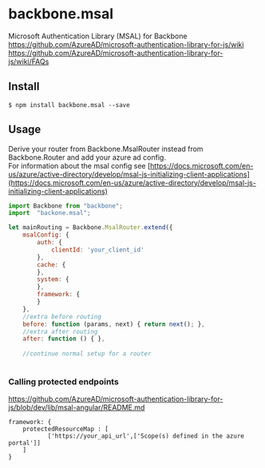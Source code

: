 # backbone.msal
Microsoft Authentication Library (MSAL) for Backbone  
https://github.com/AzureAD/microsoft-authentication-library-for-js/wiki
https://github.com/AzureAD/microsoft-authentication-library-for-js/wiki/FAQs

## Install

    $ npm install backbone.msal --save

## Usage

Derive your router from Backbone.MsalRouter instead from Backbone.Router and add your azure ad config.  
For information about the msal config see [https://docs.microsoft.com/en-us/azure/active-directory/develop/msal-js-initializing-client-applications](https://docs.microsoft.com/en-us/azure/active-directory/develop/msal-js-initializing-client-applications)

``` javascript
import Backbone from "backbone";
import  "backone.msal";

let mainRouting = Backbone.MsalRouter.extend({
    msalConfig: {
        auth: {
        	clientId: 'your_client_id'
        }, 
        cache: {
        },
        system: {
        },
        framework: {
        }
    },
    //extra before routing
    before: function (params, next) { return next(); },
    //extra after routing
    after: function () { },
    
    //continue normal setup for a router
    
```


### Calling protected endpoints
https://github.com/AzureAD/microsoft-authentication-library-for-js/blob/dev/lib/msal-angular/README.md

```
framework: {
    protectedResourceMap : [
           ['https://your_api_url',['Scope(s) defined in the azure portal']]
    ]
}
```